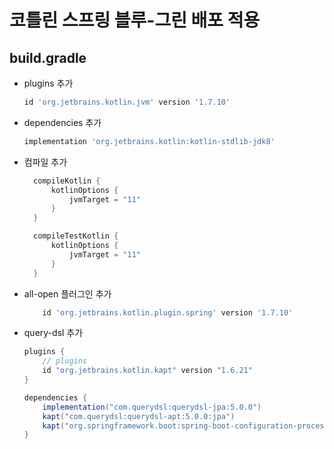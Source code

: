 # 코틀린 스프링 블루-그린 배포 적용

## build.gradle
* plugins 추가 
  ```gradle
  id 'org.jetbrains.kotlin.jvm' version '1.7.10'
  ```
* dependencies 추가 
  ```gradle
  implementation 'org.jetbrains.kotlin:kotlin-stdlib-jdk8'
  ```
* 컴파일 추가 
  ```gradle
    compileKotlin {
        kotlinOptions {
            jvmTarget = "11"
        }
    }

    compileTestKotlin {
        kotlinOptions {
            jvmTarget = "11"
        }
    }
  ```
  
* all-open 플러그인 추가 
  ```gradle
      id 'org.jetbrains.kotlin.plugin.spring' version '1.7.10'
  ```
  
* query-dsl 추가 
  ```gradle
  plugins {
      // plugins
      id "org.jetbrains.kotlin.kapt" version "1.6.21"
  }

  dependencies {
      implementation("com.querydsl:querydsl-jpa:5.0.0")
      kapt("com.querydsl:querydsl-apt:5.0.0:jpa")
      kapt("org.springframework.boot:spring-boot-configuration-processor")
  }
  
  ```
  
